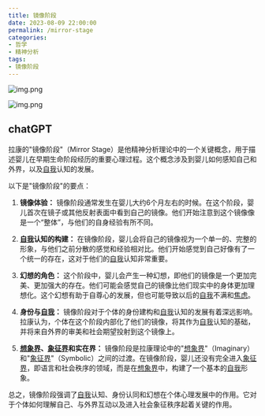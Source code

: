 ```yaml
---
title: 镜像阶段
date: 2023-08-09 22:00:00
permalink: /mirror-stage
categories:
- 哲学
- 精神分析
tags:
- 镜像阶段
---
```


![img.png](/images/lacan/mirror-stage-1.png)

![img.png](/images/lacan/mirror-stage-2.png)


## chatGPT

拉康的"镜像阶段"（Mirror Stage）是他精神分析理论中的一个关键概念，用于描述婴儿在早期生命阶段经历的重要心理过程。这个概念涉及到婴儿如何感知自己和外界，以及[自我](/ego)认知的发展。

以下是"镜像阶段"的要点：

1. **镜像体验：** 镜像阶段通常发生在婴儿大约6个月左右的时候。在这个阶段，婴儿首次在镜子或其他反射表面中看到自己的镜像。他们开始注意到这个镜像像是一个“整体”，与他们的自身经验有所不同。

2. **[自我](/ego)认知的构建：** 在镜像阶段，婴儿会将自己的镜像视为一个单一的、完整的形象，与他们之前分散的感觉和经验相对比。他们开始感觉到自己好像有了一个统一的存在，这对于他们的[自我](/ego)认知非常重要。

3. **幻想的角色：** 这个阶段中，婴儿会产生一种幻想，即他们的镜像是一个更加完美、更加强大的存在。他们可能会感觉自己的镜像比他们现实中的身体更加理想化。这个幻想有助于自尊心的发展，但也可能导致以后的[自我](/ego)不满和[焦虑](/anxiety)。

4. **身份与[自我](/ego)：** 镜像阶段对于个体的身份建构和[自我](/ego)认知的发展有着深远影响。拉康认为，个体在这个阶段内部化了他们的镜像，将其作为[自我](/ego)认知的基础，并将来自外界的审美和社会期望投射到这个镜像上。

5. **[想象界](/imaginary)、[象征界](/symbolic)和实在界：** 镜像阶段是拉康理论中的"[想象界](/imaginary)"（Imaginary）和"[象征界](/symbolic)"（Symbolic）之间的过渡。在镜像阶段，婴儿还没有完全进入[象征界](/symbolic)，即语言和社会秩序的领域，而是在[想象界](/imaginary)中，构建了一个基本的[自我](/ego)形象。

总之，镜像阶段强调了[自我](/ego)认知、身份认同和幻想在个体心理发展中的作用。它对于个体如何理解自己、与外界互动以及进入社会象征秩序起着关键的作用。